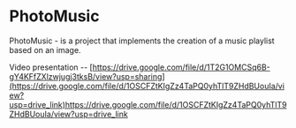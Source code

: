 # PhotoMusic
PhotoMusic - is a project that implements the creation of a music playlist based on an image.

Video presentation -- [https://drive.google.com/file/d/1T2G1OMCSq6B-gY4KFfZXlzwjugj3tksB/view?usp=sharing](https://drive.google.com/file/d/1OSCFZtKIgZz4TaPQ0yhTlT9ZHdBUouIa/view?usp=drive_link)https://drive.google.com/file/d/1OSCFZtKIgZz4TaPQ0yhTlT9ZHdBUouIa/view?usp=drive_link
